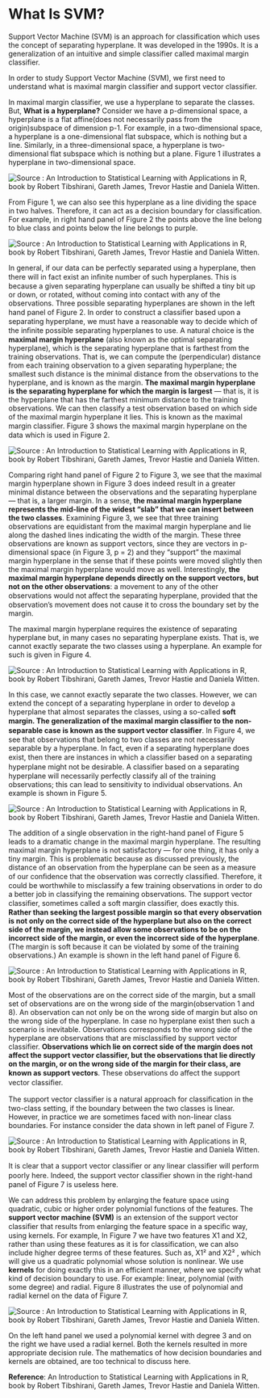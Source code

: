 # What Is SVM?
Support Vector Machine (SVM) is an approach for classification which uses the concept of separating hyperplane. It was developed in the 1990s. It is a generalization of an intuitive and simple classifier called maximal margin classifier.

In order to study Support Vector Machine (SVM), we first need to understand what is maximal margin classifier and support vector classifier.

In maximal margin classifier, we use a hyperplane to separate the classes. But, **What is a hyperplane?** Consider we have a p-dimensional space, a hyperplane is a flat affine(does not necessarily pass from the origin)subspace of dimension p-1. For example, in a two-dimensional space, a hyperplane is a one-dimensional flat subspace, which is nothing but a line. Similarly, in a three-dimensional space, a hyperplane is two-dimensional flat subspace which is nothing but a plane. Figure 1 illustrates a hyperplane in two-dimensional space.

![](/images/Figure_1_svm.png "Source : An Introduction to Statistical Learning with Applications in R, book by Robert Tibshirani, Gareth James, Trevor Hastie and Daniela Witten.")

From Figure 1, we can also see this hyperplane as a line dividing the space in two halves. Therefore, it can act as a decision boundary for classification. For example, in right hand panel of Figure 2 the points above the line belong to blue class and points below the line belongs to purple.

![](/images/Figure_2_svm.png "Source : An Introduction to Statistical Learning with Applications in R, book by Robert Tibshirani, Gareth James, Trevor Hastie and Daniela Witten.")

In general, if our data can be perfectly separated using a hyperplane, then there will in fact exist an inﬁnite number of such hyperplanes. This is because a given separating hyperplane can usually be shifted a tiny bit up or down, or rotated, without coming into contact with any of the observations. Three possible separating hyperplanes are shown in the left hand panel of Figure 2. In order to construct a classiﬁer based upon a separating hyperplane, we must have a reasonable way to decide which of the inﬁnite possible separating hyperplanes to use. A natural choice is the **maximal margin hyperplane** (also known as the optimal separating hyperplane), which is the separating hyperplane that is farthest from the training observations. That is, we can compute the (perpendicular) distance from each training observation to a given separating hyperplane; the smallest such distance is the minimal distance from the observations to the hyperplane, and is known as the margin. **The maximal margin hyperplane is the separating hyperplane for which the margin is largest** — that is, it is the hyperplane that has the farthest minimum distance to the training observations. We can then classify a test observation based on which side of the maximal margin hyperplane it lies. This is known as the maximal margin classiﬁer. Figure 3 shows the maximal margin hyperplane on the data which is used in Figure 2.

![](/images/Figure_3_svm.png "Source : An Introduction to Statistical Learning with Applications in R, book by Robert Tibshirani, Gareth James, Trevor Hastie and Daniela Witten.")

Comparing right hand panel of Figure 2 to Figure 3, we see that the maximal margin hyperplane shown in Figure 3 does indeed result in a greater minimal distance between the observations and the separating hyperplane — that is, a larger margin. In a sense, **the maximal margin hyperplane represents the mid-line of the widest “slab” that we can insert between the two classes**. Examining Figure 3, we see that three training observations are equidistant from the maximal margin hyperplane and lie along the dashed lines indicating the width of the margin. These three observations are known as support vectors, since they are vectors in p-dimensional space (in Figure 3, p = 2) and they “support” the maximal margin hyperplane in the sense that if these points were moved slightly then the maximal margin hyperplane would move as well. Interestingly, **the maximal margin hyperplane depends directly on the support vectors, but not on the other observations**: a movement to any of the other observations would not aﬀect the separating hyperplane, provided that the observation’s movement does not cause it to cross the boundary set by the margin.

The maximal margin hyperplane requires the existence of separating hyperplane but, in many cases no separating hyperplane exists. That is, we cannot exactly separate the two classes using a hyperplane. An example for such is given in Figure 4.

![](/images/Figure_4_svm.png "Source : An Introduction to Statistical Learning with Applications in R, book by Robert Tibshirani, Gareth James, Trevor Hastie and Daniela Witten.")

In this case, we cannot exactly separate the two classes. However, we can extend the concept of a separating hyperplane in order to develop a hyperplane that almost separates the classes, using a so-called **soft margin. The generalization of the maximal margin classiﬁer to the non-separable case is known as the support vector classiﬁer**. In Figure 4, we see that observations that belong to two classes are not necessarily separable by a hyperplane. In fact, even if a separating hyperplane does exist, then there are instances in which a classiﬁer based on a separating hyperplane might not be desirable. A classiﬁer based on a separating hyperplane will necessarily perfectly classify all of the training observations; this can lead to sensitivity to individual observations. An example is shown in Figure 5.

![](/images/Figure_5_svm.png "Source : An Introduction to Statistical Learning with Applications in R, book by Robert Tibshirani, Gareth James, Trevor Hastie and Daniela Witten.")

The addition of a single observation in the right-hand panel of Figure 5 leads to a dramatic change in the maximal margin hyperplane. The resulting maximal margin hyperplane is not satisfactory — for one thing, it has only a tiny margin. This is problematic because as discussed previously, the distance of an observation from the hyperplane can be seen as a measure of our conﬁdence that the observation was correctly classiﬁed. Therefore, it could be worthwhile to misclassify a few training observations in order to do a better job in classifying the remaining observations. The support vector classiﬁer, sometimes called a soft margin classiﬁer, does exactly this. **Rather than seeking the largest possible margin so that every observation is not only on the correct side of the hyperplane but also on the correct side of the margin, we instead allow some observations to be on the incorrect side of the margin, or even the incorrect side of the hyperplane**. (The margin is soft because it can be violated by some of the training observations.) An example is shown in the left hand panel of Figure 6.

![](/images/Figure_6_svm.png "Source : An Introduction to Statistical Learning with Applications in R, book by Robert Tibshirani, Gareth James, Trevor Hastie and Daniela Witten.")

Most of the observations are on the correct side of the margin, but a small set of observations are on the wrong side of the margin(observation 1 and 8). An observation can not only be on the wrong side of margin but also on the wrong side of the hyperplane. In case no hyperplane exist then such a scenario is inevitable. Observations corresponds to the wrong side of the hyperplane are observations that are misclassified by support vector classifier. **Observations which lie on correct side of the margin does not affect the support vector classifier, but the observations that lie directly on the margin, or on the wrong side of the margin for their class, are known as support vectors**. These observations do aﬀect the support vector classiﬁer.

The support vector classiﬁer is a natural approach for classiﬁcation in the two-class setting, if the boundary between the two classes is linear. However, in practice we are sometimes faced with non-linear class boundaries. For instance consider the data shown in left panel of Figure 7.

![](/images/Figure_7_svm.png "Source : An Introduction to Statistical Learning with Applications in R, book by Robert Tibshirani, Gareth James, Trevor Hastie and Daniela Witten.")

It is clear that a support vector classiﬁer or any linear classiﬁer will perform poorly here. Indeed, the support vector classiﬁer shown in the right-hand panel of Figure 7 is useless here.

We can address this problem by enlarging the feature space using quadratic, cubic or higher order polynomial functions of the features. The **support vector machine (SVM)** is an extension of the support vector classiﬁer that results from enlarging the feature space in a speciﬁc way, using kernels. For example, In Figure 7 we have two features X1 and X2, rather than using these features as it is for classification, we can also include higher degree terms of these features. Such as, X1² and X2² , which will give us a quadratic polynomial whose solution is nonlinear. We use **kernels** for doing exactly this in an efficient manner, where we specify what kind of decision boundary to use. For example: linear, polynomial (with some degree) and radial. Figure 8 illustrates the use of polynomial and radial kernel on the data of Figure 7.

![](/images/Figure_8_svm.png "Source : An Introduction to Statistical Learning with Applications in R, book by Robert Tibshirani, Gareth James, Trevor Hastie and Daniela Witten.")

On the left hand panel we used a polynomial kernel with degree 3 and on the right we have used a radial kernel. Both the kernels resulted in more appropriate decision rule. The mathematics of how decision boundaries and kernels are obtained, are too technical to discuss here.

**Reference**: An Introduction to Statistical Learning with Applications in R, book by Robert Tibshirani, Gareth James, Trevor Hastie and Daniela Witten.
